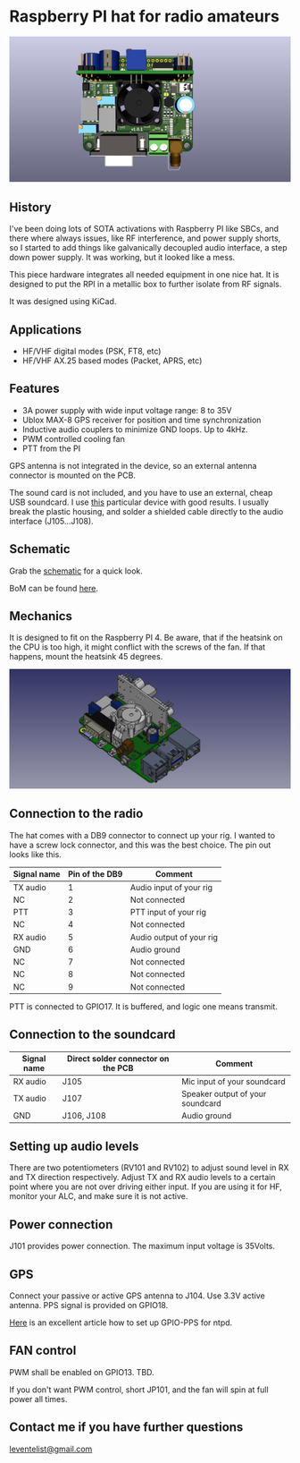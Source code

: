 # Raspberry PI hat for radio amateurs

![](https://github.com/leventelist/ham_hat/blob/master/images/HAM_Hat.png)

## History

I've been doing lots of SOTA activations with Raspberry PI like SBCs, and there
where always issues, like RF interference, and power supply shorts, so I started to
add things like galvanically decoupled audio interface, a step down power supply. It
was working, but it looked like a mess.

This piece hardware integrates all needed equipment in one nice hat. It is designed
to put the RPI in a metallic box to further isolate from RF signals.

It was designed using KiCad.

## Applications

* HF/VHF digital modes (PSK, FT8, etc)
* HF/VHF AX.25 based modes (Packet, APRS, etc)

## Features

 * 3A power supply with wide input voltage range: 8 to 35V
 * Ublox MAX-8 GPS receiver for position and time synchronization
 * Inductive audio couplers to minimize GND loops. Up to 4kHz.
 * PWM controlled cooling fan
 * PTT from the PI

GPS antenna is not integrated in the device, so an external antenna connector is
mounted on the PCB.

The sound card is not included, and you have to use an external, cheap USB soundcard.
I use [this](https://www.axagon.eu/en/produkty/ada-17) particular device with good
results. I usually break the plastic housing, and solder a shielded cable directly
to the audio interface (J105...J108).

## Schematic

Grab the [schematic](https://github.com/leventelist/ham_hat/blob/master/doc/HAM_Hat.pdf)
for a quick look.

BoM can be found [here](https://github.com/leventelist/ham_hat/blob/master/doc/HAM_Hat_bom.csv).

## Mechanics

It is designed to fit on the Raspberry PI 4. Be aware, that if the heatsink on the CPU is too high, it might
conflict with the screws of the fan. If that happens, mount the heatsink 45 degrees.

![](https://github.com/leventelist/ham_hat/blob/master/images/hat_assembly.png)

## Connection to the radio

The hat comes with a DB9 connector to connect up your rig. I wanted to have a screw lock
connector, and this was the best choice. The pin out looks like this.

| Signal name | Pin of the DB9 | Comment                  |
|-------------|----------------|--------------------------|
| TX audio    | 1              | Audio input of your rig  |
| NC          | 2              | Not connected            |
| PTT         | 3              | PTT input of your rig    |
| NC          | 4              | Not connected            |
| RX audio    | 5              | Audio output of your rig |
| GND         | 6              | Audio ground             |
| NC          | 7              | Not connected            |
| NC          | 8              | Not connected            |
| NC          | 9              | Not connected            |

PTT is connected to GPIO17. It is buffered, and logic one means transmit.

## Connection to the soundcard

| Signal name | Direct solder connector on the PCB | Comment                          |
|-------------|------------------------------------|----------------------------------|
| RX audio    | J105                               | Mic input of your soundcard      |
| TX audio    | J107                               | Speaker output of your soundcard |
| GND         | J106, J108                         | Audio ground                     |

## Setting up audio levels

There are two potentiometers (RV101 and RV102) to adjust sound level in RX and TX direction respectively. Adjust TX and RX
audio levels to a certain point where you are not over driving either input. If you
are using it for HF, monitor your ALC, and make sure it is not active.

## Power connection

J101 provides power connection. The maximum input voltage is 35Volts.

## GPS

Connect your passive or active GPS antenna to J104. Use 3.3V active antenna. PPS signal is provided on GPIO18.

[Here](https://austinsnerdythings.com/2021/04/19/microsecond-accurate-ntp-with-a-raspberry-pi-and-pps-gps/) is an excellent article how to set up GPIO-PPS for ntpd.

## FAN control

PWM shall be enabled on GPIO13. TBD.

If you don't want PWM control, short JP101, and the fan will spin at full power all times.

## Contact me if you have further questions

leventelist@gmail.com
